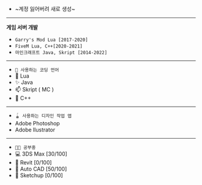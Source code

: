 - ~계정 잃어버려 새로 생성~

** **
**게임 서버 개발** 
- `Garry's Mod Lua [2017-2020] `
- `FiveM Lua, C++[2020-2021]`
- `마인크래프트 Java, Skript [2014-2022]`
** **

- `👀 사용하는 코딩 언어 `
- 🌱 Lua
- ✨ Java
- 📫 Skript ( MC ) 
- 🥐 C++ 

** **

- `🪀 사용하는 디자인 작업 앱`
- Adobe Photoshop
- Adobe Ilustrator

** **

- `🧑‍🏫 공부중`
- 💻 3DS Max [30/100]
- 📄 Revit [0/100] 
- 🧮 Auto CAD [50/100]
- 📰 Sketchup [0/100]
